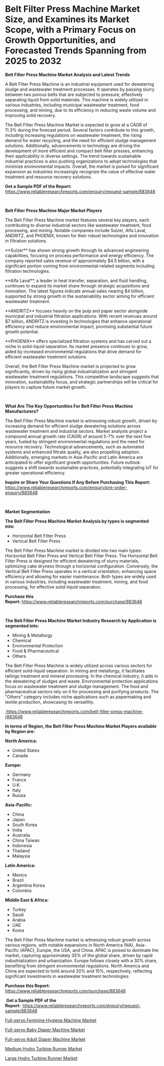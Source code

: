 <p><h1>Belt Filter Press Machine Market Size, and Examines its Market Scope, with a Primary Focus on Growth Opportunities, and Forecasted Trends Spanning from 2025 to 2032</h1></p><p><strong>Belt Filter Press Machine Market Analysis and Latest Trends</strong></p>
<p><p>A Belt Filter Press Machine is an industrial equipment used for dewatering sludge and wastewater treatment processes. It operates by passing slurry between two porous belts that are subjected to pressure, effectively separating liquid from solid materials. This machine is widely utilized in various industries, including municipal wastewater treatment, food processing, and mining, due to its efficiency in reducing waste volume and improving solid recovery.</p><p>The Belt Filter Press Machine Market is expected to grow at a CAGR of 11.3% during the forecast period. Several factors contribute to this growth, including increasing regulations on wastewater treatment, the rising demand for water recycling, and the need for efficient sludge management solutions. Additionally, advancements in technology are driving the development of more efficient and compact belt filter presses, enhancing their applicability in diverse settings. The trend towards sustainable industrial practices is also pushing organizations to adopt technologies that minimize environmental impacts. Overall, the market is poised for significant expansion as industries increasingly recognize the value of effective water treatment and resource recovery solutions.</p></p>
<p><strong>Get a Sample PDF of the Report:&nbsp;</strong> <a href="https://www.reliableresearchreports.com/enquiry/request-sample/883648?utm_campaign=112&utm_medium=2&utm_source=Github&utm_content=ia&utm_term=24022025&utm_id=belt-filter-press-machine">https://www.reliableresearchreports.com/enquiry/request-sample/883648</a></p>
<p>&nbsp;</p>
<p><strong>Belt Filter Press Machine Major Market Players</strong></p>
<p><p>The Belt Filter Press Machine market features several key players, each contributing to diverse industrial sectors like wastewater treatment, food processing, and mining. Notable companies include Sulzer, Alfa Laval, ANDRITZ, and PHOENIX, known for their robust technologies and innovation in filtration solutions.</p><p>**Sulzer** has shown strong growth through its advanced engineering capabilities, focusing on process performance and energy efficiency. The company reported sales revenue of approximately $4.5 billion, with a significant portion coming from environmental-related segments including filtration technologies.</p><p>**Alfa Laval**, a leader in heat transfer, separation, and fluid handling, continues to expand its market share through strategic acquisitions and innovation. The latest figures indicate annual sales nearing $4 billion, supported by strong growth in the sustainability sector aiming for efficient wastewater treatment.</p><p>**ANDRITZ** focuses heavily on the pulp and paper sector alongside municipal and industrial filtration applications. With recent revenues around $7 billion, ANDRITZ is investing in technologies that enhance operational efficiency and reduce environmental impact, promising substantial future growth potential.</p><p>**PHOENIX** offers specialized filtration systems and has carved out a niche in solid-liquid separation. Its market presence continues to grow, aided by increased environmental regulations that drive demand for efficient wastewater treatment solutions.</p><p>Overall, the Belt Filter Press Machine market is projected to grow significantly, driven by rising global industrialization and stringent wastewater treatment regulations. This competitive landscape suggests that innovation, sustainability focus, and strategic partnerships will be critical for players to capture future market growth.</p></p>
<p>&nbsp;</p>
<p><strong>What Are The Key Opportunities For Belt Filter Press Machine Manufacturers?</strong></p>
<p><p>The Belt Filter Press Machine market is witnessing robust growth, driven by increasing demand for efficient sludge dewatering solutions across wastewater treatment and industrial sectors. Market analysts project a compound annual growth rate (CAGR) of around 5-7% over the next five years, fueled by stringent environmental regulations and the need for resource recovery. Technological advancements, such as automated systems and enhanced filtrate quality, are also propelling adoption. Additionally, emerging markets in Asia-Pacific and Latin America are anticipated to offer significant growth opportunities. Future outlook suggests a shift towards sustainable practices, potentially integrating IoT for greater operational efficiency.</p></p>
<p><strong>Inquire or Share Your Questions If Any Before Purchasing This Report:</strong> <a href="https://www.reliableresearchreports.com/enquiry/pre-order-enquiry/883648?utm_campaign=112&utm_medium=2&utm_source=Github&utm_content=ia&utm_term=24022025&utm_id=belt-filter-press-machine">https://www.reliableresearchreports.com/enquiry/pre-order-enquiry/883648</a></p>
<p>&nbsp;</p>
<p><strong>Market Segmentation</strong></p>
<p><strong>The Belt Filter Press Machine Market Analysis by types is segmented into:</strong></p>
<p><ul><li>Horizontal Belt Filter Press</li><li>Vertical Belt Filter Press</li></ul></p>
<p><p>The Belt Filter Press Machine market is divided into two main types: Horizontal Belt Filter Press and Vertical Belt Filter Press. The Horizontal Belt Filter Press is designed for efficient dewatering of slurry materials, optimizing cake dryness through a horizontal configuration. Conversely, the Vertical Belt Filter Press operates in a vertical orientation, enhancing space efficiency and allowing for easier maintenance. Both types are widely used in various industries, including wastewater treatment, mining, and food processing, for effective solid-liquid separation.</p></p>
<p><strong>Purchase this Report:&nbsp;</strong><a href="https://www.reliableresearchreports.com/purchase/883648?utm_campaign=112&utm_medium=2&utm_source=Github&utm_content=ia&utm_term=24022025&utm_id=belt-filter-press-machine">https://www.reliableresearchreports.com/purchase/883648</a></p>
<p>&nbsp;</p>
<p><strong>The Belt Filter Press Machine Market Industry Research by Application is segmented into:</strong></p>
<p><ul><li>Mining & Metallurgy</li><li>Chemical</li><li>Environmental Protection</li><li>Food & Pharmaceutical</li><li>Others</li></ul></p>
<p><p>The Belt Filter Press Machine is widely utilized across various sectors for efficient solid-liquid separation. In mining and metallurgy, it facilitates tailings treatment and mineral processing. In the chemical industry, it aids in the dewatering of sludges and waste. Environmental protection applications focus on wastewater treatment and sludge management. The food and pharmaceutical sectors rely on it for processing and purifying products. The "Others" category includes niche applications such as papermaking and textile production, showcasing its versatility.</p></p>
<p><a href="https://www.reliableresearchreports.com/belt-filter-press-machine-r883648?utm_campaign=112&utm_medium=2&utm_source=Github&utm_content=ia&utm_term=24022025&utm_id=belt-filter-press-machine">&nbsp;https://www.reliableresearchreports.com/belt-filter-press-machine-r883648</a></p>
<p><strong>In terms of Region, the Belt Filter Press Machine Market Players available by Region are:</strong></p>
<p>
    <p> <strong> North America: </strong>
        <ul>
            <li>United States</li>
            <li>Canada</li>
        </ul>
        </p> 
    <p> <strong> Europe: </strong>
        <ul>
            <li>Germany</li>
            <li>France</li>
            <li>U.K.</li>
            <li>Italy</li>
            <li>Russia</li>
        </ul>
        </p> 
    <p> <strong> Asia-Pacific: </strong>
        <ul>
            <li>China</li>
            <li>Japan</li>
            <li>South Korea</li>
            <li>India</li>
            <li>Australia</li>
            <li>China Taiwan</li>
            <li>Indonesia</li>
            <li>Thailand</li>
            <li>Malaysia</li>
        </ul>
        </p> 
    <p> <strong> Latin America: </strong>
        <ul>
            <li>Mexico</li>
            <li>Brazil</li>
            <li>Argentina Korea</li>
            <li>Colombia</li>
        </ul>
        </p> 
    <p> <strong> Middle East & Africa: </strong>
        <ul>
            <li>Turkey</li>
            <li>Saudi</li>
            <li>Arabia</li>
            <li>UAE</li>
            <li>Korea</li>
        </ul>
    </p>
    </p>
<p><p>The Belt Filter Press Machine market is witnessing robust growth across various regions, with notable expansions in North America (NA), Asia-Pacific (APAC), Europe, the USA, and China. APAC is poised to dominate the market, capturing approximately 35% of the global share, driven by rapid industrialization and urbanization. Europe follows closely with a 30% share, benefiting from stringent environmental regulations. North America and China are expected to hold around 20% and 15%, respectively, reflecting significant investments in wastewater treatment technologies.</p></p>
<p><strong>Purchase this Report: </strong><a href="https://www.reliableresearchreports.com/purchase/883648?utm_campaign=112&utm_medium=2&utm_source=Github&utm_content=ia&utm_term=24022025&utm_id=belt-filter-press-machine">https://www.reliableresearchreports.com/purchase/883648</a></p>
<p>&nbsp;<strong>Get a Sample PDF of the Report:&nbsp;&nbsp;</strong><a href="https://www.reliableresearchreports.com/enquiry/request-sample/883648?utm_campaign=112&utm_medium=2&utm_source=Github&utm_content=ia&utm_term=24022025&utm_id=belt-filter-press-machine">https://www.reliableresearchreports.com/enquiry/request-sample/883648</a></p>
<p><strong></strong></p>
<p><p><a href="https://github.com/palejsaafuu/Market-Research-Report-List-1/blob/main/full-servo-feminine-hygiene-machine-market.md?utm_campaign=112&utm_medium=2&utm_source=Github&utm_content=ia&utm_term=24022025&utm_id=belt-filter-press-machine">Full-servo Feminine Hygiene Machine Market</a></p><p><a href="https://github.com/leehihkl/Market-Research-Report-List-1/blob/main/full-servo-baby-diaper-machine-market.md?utm_campaign=112&utm_medium=2&utm_source=Github&utm_content=ia&utm_term=24022025&utm_id=belt-filter-press-machine">Full-servo Baby Diaper Machine Market</a></p><p><a href="https://github.com/nibbsmantji/Market-Research-Report-List-1/blob/main/full-servo-adult-diaper-machine-market.md?utm_campaign=112&utm_medium=2&utm_source=Github&utm_content=ia&utm_term=24022025&utm_id=belt-filter-press-machine">Full-servo Adult Diaper Machine Market</a></p><p><a href="https://github.com/osamhcombre/Market-Research-Report-List-1/blob/main/medium-hydro-turbine-runner-market.md?utm_campaign=112&utm_medium=2&utm_source=Github&utm_content=ia&utm_term=24022025&utm_id=belt-filter-press-machine">Medium Hydro Turbine Runner Market</a></p><p><a href="https://github.com/guleealhani/Market-Research-Report-List-1/blob/main/large-hydro-turbine-runner-market.md?utm_campaign=112&utm_medium=2&utm_source=Github&utm_content=ia&utm_term=24022025&utm_id=belt-filter-press-machine">Large Hydro Turbine Runner Market</a></p></p>